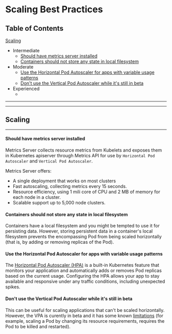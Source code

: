 # Scaling Best Practices

## Table of Contents

[Scaling](#scaling)
- Intermediate
    + [Should have metrics server installed](#should-have-metrics-server-installed)
    + [Containers should not store any state in local filesystem](#containers-should-not-store-any-state-in-local-filesystem)
- Moderate
    + [Use the Horizontal Pod Autoscaler for apps with variable usage patterns](#use-the-horizontal-pod-autoscaler-for-apps-with-variable-usage-patterns)
    + [Don't use the Vertical Pod Autoscaler while it's still in beta](#dont-use-the-vertical-pod-autoscaler-while-its-still-in-beta)
- Experienced
    + [](#)
---
---

## Scaling
---

#### Should have metrics server installed

Metrics Server collects resource metrics from Kubelets and exposes them in Kubernetes apiserver through Metrics API for use by `Horizontal Pod Autoscaler` and `Vertical Pod Autoscaler`.

Metrics Server offers:
- A single deployment that works on most clusters
- Fast autoscaling, collecting metrics every 15 seconds.
- Resource efficiency, using 1 mili core of CPU and 2 MB of memory for each node in a cluster.
- Scalable support up to 5,000 node clusters.

#### Containers should not store any state in local filesystem

Containers have a local filesystem and you might be tempted to use it for persisting data. However, storing persistent data in a container's local filesystem prevents the encompassing Pod from being scaled horizontally (that is, by adding or removing replicas of the Pod).

#### Use the Horizontal Pod Autoscaler for apps with variable usage patterns

The [Horizontal Pod Autoscaler (HPA)](https://kubernetes.io/docs/tasks/run-application/horizontal-pod-autoscale/) is a built-in Kubernetes feature that monitors your application and automatically adds or removes Pod replicas based on the current usage. Configuring the HPA allows your app to stay available and responsive under any traffic conditions, including unexpected spikes.

#### Don't use the Vertical Pod Autoscaler while it's still in beta

This can be useful for scaling applications that can't be scaled horizontally. However, the VPA is curently in beta and it has some known [limitations](https://github.com/kubernetes/autoscaler/tree/master/vertical-pod-autoscaler#limitations-of-beta-version) (for example, scaling a Pod by changing its resource requirements, requires the Pod to be killed and restarted).